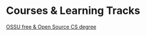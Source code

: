 # Courses & Learning Tracks

[OSSU free & Open Source CS degree](https://github.com/ossu/computer-science)
